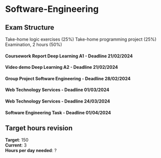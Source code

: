 # Software-Engineering

## Exam Structure 
Take-home logic exercises (25%)
Take-home programming project (25%)
Examination, 2 hours (50%)

#### Coursework Report Deep Learning A1 - Deadline 21/02/2024
#### Video demo Deep Learning A2 - Deadline 21/02/2024
#### Group Project Software Engineering - Deadline 28/02/2024
#### Web Technology Services - Deadline 01/03/2024
#### Web Technology Services - Deadline 24/03/2024
#### Software Engineering Task - Deadline 01/04/2024

## Target hours revision 
**Target**: 150 \
**Current**: 3 \
**Hours per day needed**: ?
